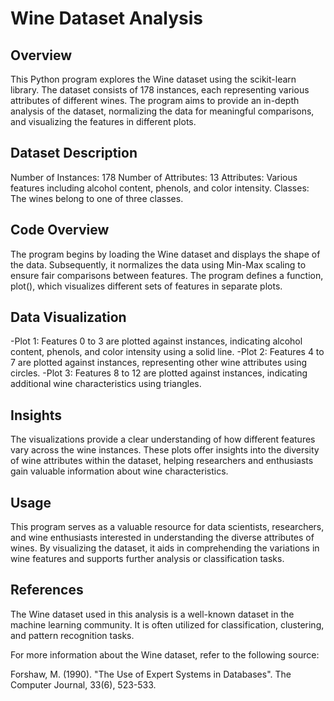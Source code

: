 <h1> Wine Dataset Analysis </h1>

<h2>Overview </h2>

  
This Python program explores the Wine dataset using the scikit-learn library. The dataset consists of 178 instances, each representing various attributes of different wines. The program aims to provide an in-depth analysis of the dataset, normalizing the data for meaningful comparisons, and visualizing the features in different plots.

<h2>Dataset Description </h2>

Number of Instances: 178
Number of Attributes: 13
Attributes: Various features including alcohol content, phenols, and color intensity.
Classes: The wines belong to one of three classes.

<h2>Code Overview </h2>

  
The program begins by loading the Wine dataset and displays the shape of the data. Subsequently, it normalizes the data using Min-Max scaling to ensure fair comparisons between features. The program defines a function, plot(), which visualizes different sets of features in separate plots.

<h2> Data Visualization </h2>

  
-Plot 1: Features 0 to 3 are plotted against instances, indicating alcohol content, phenols, and color intensity using a solid line.
-Plot 2: Features 4 to 7 are plotted against instances, representing other wine attributes using circles.
-Plot 3: Features 8 to 12 are plotted against instances, indicating additional wine characteristics using triangles.


<h2> Insights </h2>

  
The visualizations provide a clear understanding of how different features vary across the wine instances. These plots offer insights into the diversity of wine attributes within the dataset, helping researchers and enthusiasts gain valuable information about wine characteristics.

<h2> Usage </h2>

  
This program serves as a valuable resource for data scientists, researchers, and wine enthusiasts interested in understanding the diverse attributes of wines. By visualizing the dataset, it aids in comprehending the variations in wine features and supports further analysis or classification tasks.

<h2> References </h2>

  
The Wine dataset used in this analysis is a well-known dataset in the machine learning community. It is often utilized for classification, clustering, and pattern recognition tasks.

For more information about the Wine dataset, refer to the following source:

Forshaw, M. (1990). "The Use of Expert Systems in Databases". The Computer Journal, 33(6), 523-533.
